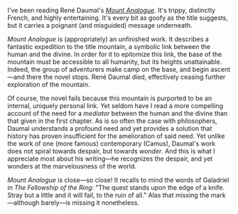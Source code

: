 I've been reading Ren&eacute; Daumal's <a href="http://www.amazon.com/Mount-Analogue-Rene-Daumal/dp/0715633791/ref=pd_bbs_sr_1/102-7840879-7543331?qid=1175750207"><em>Mount Analogue</em></a>.  It's trippy, distinctly French, and highly entertaining.  It's every bit as goofy as the title suggests, but it carries a poignant (and misguided) message underneath.

<em>Mount Analogue</em> is (appropriately) an unfinished work.  It describes a fantastic expedition to the title mountain, a symbolic link between the human and the divine.  In order for it to epitomize this link, the base of the mountain must be accessible to all humanity, but its heights unattainable.  Indeed, the group of adventurers make camp on the base, and begin ascent&mdash;and there the novel stops.  Ren&eacute; Daumal died, effectively ceasing further exploration of the mountain.

Of course, the novel fails because this mountain is purported to be an internal, uniquely personal link.  Yet seldom have I read a more compelling account of the need for a <em>mediator</em> between the human and the divine than that given in the first chapter.  As is so often the case with philosophers, Daumal understands a profound need and yet provides a solution that history has proven insufficient for the amelioration of said need.  Yet unlike the work of one (more famous) contemporary (Camus), Daumal's work does not spiral towards despair, but towards <em>wonder</em>.  And this is what I appreciate most about his writing&mdash;he recognizes the despair, and yet wonders at the marvelousness of the world.

<em>Mount Analogue</em> is close&mdash;so close!  It recalls to mind the words of Galadriel in <em>The Fellowship of the Ring</em>: "The quest stands upon the edge of a knife. Stray but a little and it will fail, to the ruin of all."  Alas that missing the mark&mdash;although barely&mdash;is missing it nonetheless.